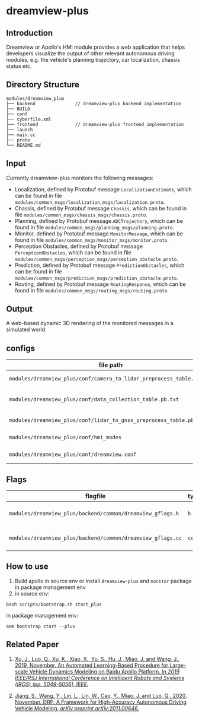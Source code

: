
# dreamview-plus

## Introduction
Dreamview or Apollo's HMI module provides a web application that helps developers visualize the output of other relevant autonomous driving modules, e.g. the vehicle's planning trajectory, car localization, chassis status etc.

## Directory Structure
```shell
modules/dreamview_plus
├── backend               // dreamview-plus backend implementation
├── BUILD
├── conf
├── cyberfile.xml
├── frontend              // dreamview-plus frontend implementation 
├── launch
├── main.cc
├── proto
└── README.md
```

## Input
  Currently dreamview-plus monitors the following messages:
  * Localization, defined by Protobuf message `LocalizationEstimate`, which can be found in file `modules/common_msgs/localization_msgs/localization.proto`.
  * Chassis, defined by Protobuf message `Chassis`, which can be found in file `modules/common_msgs/chassis_msgs/chassis.proto`.
  * Planning, defined by Protobuf message `ADCTrajectory`, which can be found in file `modules/common_msgs/planning_msgs/planning.proto`.
  * Monitor, defined by Protobuf message `MonitorMessage`, which can be found in file `modules/common_msgs/monitor_msgs/monitor.proto`.
  * Perception Obstacles, defined by Protobuf message `PerceptionObstacles`, which can be found in file `modules/common_msgs/perception_msgs/perception_obstacle.proto`.
  * Prediction, defined by Protobuf message `PredictionObstacles`, which can be found in file `modules/common_msgs/prediction_msgs/prediction_obstacle.proto`.
  * Routing, defined by Protobuf message `RoutingResponse`, which can be found in file `modules/common_msgs/routing_msgs/routing.proto`.

## Output
  A web-based dynamic 3D rendering of the monitored messages in a simulated world.

## configs

| file path                                                             | type / struct                            | Description           |
| --------------------------------------------------------------------- | ---------------------------------------- | --------------------- |
| `modules/dreamview_plus/conf/camera_to_lidar_preprocess_table.pb.txt` | `apollo::dreamview::PreprocessTable`     | preprocess table      |
| `modules/dreamview_plus/conf/data_collection_table.pb.txt`            | `apollo::dreamview::DataCollectionTable` | data collection table |
| `modules/dreamview_plus/conf/lidar_to_gnss_preprocess_table.pb.txt`   | `apollo::dreamview::PreprocessTable`     | preprocess table      |
| `modules/dreamview_plus/conf/hmi_modes`                               | `apollo::dreamview::HMIMode`             | HMI mode config       |
| `modules/dreamview_plus/conf/dreamview.conf`                          | `gflags`                                 |   gflags config       |

## Flags

| flagfile                                                    | type  | Description                      |
| ----------------------------------------------------------- | ----- | -------------------------------- |
| `modules/dreamview_plus/backend/common/dreamview_gflags.h`  | `h`   | dreamview-plus flags header       |
| `modules/dreamview_plus/backend/common/dreamview_gflags.cc` | `cc`  | dreamview-plus flags define      |

## How to use

1. Build apollo in source env or install `dreamview-plus` and `monitor` package in package management env
2. in source env:
```shell
bash scripts/bootstrap.sh start_plus
```

in package management env:
```shell
aem bootstrap start --plus
```

## Related Paper

1. [Xu, J., Luo, Q., Xu, K., Xiao, X., Yu, S., Hu, J., Miao, J. and Wang, J., 2019, November. An Automated Learning-Based Procedure for Large-scale Vehicle Dynamics Modeling on Baidu Apollo Platform. In *2019 IEEE/RSJ International Conference on Intelligent Robots and Systems (IROS) (pp. 5049-5056). IEEE.*](https://ieeexplore.ieee.org/document/8968102)

2. [Jiang, S., Wang, Y., Lin, L., Lin, W., Cao, Y., Miao, J. and Luo, Q., 2020, November. DRF: A Framework for High-Accuracy Autonomous Driving Vehicle Modeling, *arXiv preprint arXiv:2011.00646.*](https://arxiv.org/abs/2011.00646)
